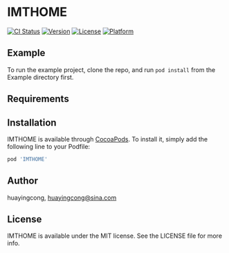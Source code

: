 # IMTHOME

[![CI Status](https://img.shields.io/travis/huayingcong/IMTHOME.svg?style=flat)](https://travis-ci.org/huayingcong/IMTHOME)
[![Version](https://img.shields.io/cocoapods/v/IMTHOME.svg?style=flat)](https://cocoapods.org/pods/IMTHOME)
[![License](https://img.shields.io/cocoapods/l/IMTHOME.svg?style=flat)](https://cocoapods.org/pods/IMTHOME)
[![Platform](https://img.shields.io/cocoapods/p/IMTHOME.svg?style=flat)](https://cocoapods.org/pods/IMTHOME)

## Example

To run the example project, clone the repo, and run `pod install` from the Example directory first.

## Requirements

## Installation

IMTHOME is available through [CocoaPods](https://cocoapods.org). To install
it, simply add the following line to your Podfile:

```ruby
pod 'IMTHOME'
```

## Author

huayingcong, huayingcong@sina.com

## License

IMTHOME is available under the MIT license. See the LICENSE file for more info.
